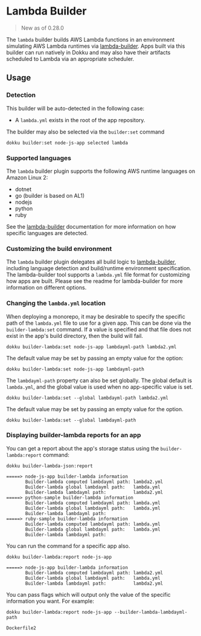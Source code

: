 # Lambda Builder

> New as of 0.28.0

The `lambda` builder builds AWS Lambda functions in an environment simulating AWS Lambda runtimes via [lambda-builder](https://github.com/dokku/lambda-builder). Apps built via this builder can run natively in Dokku and may also have their artifacts scheduled to Lambda via an appropriate scheduler.

## Usage

### Detection

This builder will be auto-detected in the following case:

- A `lambda.yml` exists in the root of the app repository.

The builder may also be selected via the `builder:set` command

```shell
dokku builder:set node-js-app selected lambda
```

### Supported languages

The `lambda` builder plugin supports the following AWS runtime languages on Amazon Linux 2:

- dotnet
- go (builder is based on AL1)
- nodejs
- python
- ruby

See the [lambda-builder](https://github.com/dokku/lambda-builder#how-does-it-work) documentation for more information on how specific languages are detected.

### Customizing the build environment

The `lambda` builder plugin delegates all build logic to [lambda-builder](https://github.com/dokku/lambda-builder), including language detection and build/runtime environment specification. The lambda-builder tool supports a `lambda.yml` file format for customizing how apps are built. Please see the readme for lambda-builder for more information on different options.

### Changing the `lambda.yml` location

When deploying a monorepo, it may be desirable to specify the specific path of the `lambda.yml` file to use for a given app. This can be done via the `builder-lambda:set` command. If a value is specified and that file does not exist in the app's build directory, then the build will fail.

```shell
dokku builder-lambda:set node-js-app lambdayml-path lambda2.yml
```

The default value may be set by passing an empty value for the option:

```shell
dokku builder-lambda:set node-js-app lambdayml-path
```

The `lambdayml-path` property can also be set globally. The global default is `lambda.yml`, and the global value is used when no app-specific value is set.

```shell
dokku builder-lambda:set --global lambdayml-path lambda2.yml
```

The default value may be set by passing an empty value for the option.

```shell
dokku builder-lambda:set --global lambdayml-path
```

### Displaying builder-lambda reports for an app

You can get a report about the app's storage status using the `builder-lambda:report` command:

```shell
dokku builder-lambda-json:report
```

```
=====> node-js-app builder-lambda information
       Builder-lambda computed lambdayml path: lambda2.yml
       Builder-lambda global lambdayml path:   lambda.yml
       Builder-lambda lambdayml path:          lambda2.yml
=====> python-sample builder-lambda information
       Builder-lambda computed lambdayml path: lambda.yml
       Builder-lambda global lambdayml path:   lambda.yml
       Builder-lambda lambdayml path:
=====> ruby-sample builder-lambda information
       Builder-lambda computed lambdayml path: lambda.yml
       Builder-lambda global lambdayml path:   lambda.yml
       Builder-lambda lambdayml path:
```

You can run the command for a specific app also.

```shell
dokku builder-lambda:report node-js-app
```

```
=====> node-js-app builder-lambda information
       Builder-lambda computed lambdayml path: lambda2.yml
       Builder-lambda global lambdayml path:   lambda.yml
       Builder-lambda lambdayml path:          lambda2.yml
```

You can pass flags which will output only the value of the specific information you want. For example:

```shell
dokku builder-lambda:report node-js-app --builder-lambda-lambdayml-path
```

```
Dockerfile2
```
